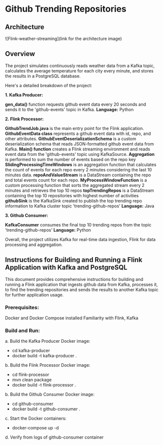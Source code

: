 # Github Trending Repositories

## Architecture

![Flink-weather-streaming](link for the architecture image)

## Overview

The project simulates continuously reads weather data from a Kafka topic, calculates the average temperature for each city every minute, and stores the results in a PostgreSQL database.

Here's a detailed breakdown of the project:

**1. Kafka Producer:**

**gen_data()** function requests github event data every 20 seconds and sends it to the 'github-events' topic in Kafka.
**Language:** Python

**2. Flink Processor:**

**GithubTrendJob.java** is the main entry point for the Flink application.
**GithubEventData class** represents a github event data with id, repo, and other attributes.
**GithubEventDeserializationSchema** is a custom deserialization schema that reads JSON-formatted github event data from Kafka.
**Main() function** creates a Flink streaming environment and reads event data from the 'github-events' topic using KafkaSource.
**Aggregation** is performed to sum the number of events based on the repo key
**SlidingProcessingTimeWindows** is an aggregation function that calculates the count of events for each repo every 2 minutes considering the last 10 minutes data.
**repoAndValueStream** is a DataStream containing the repo and total events count for each repo.
**MyProcessWindowFunction** is a custom processing function that sorts the aggregated stream every 2 minutes and retrieves the top 10 repos
**topTrendingRepos** is a DataStream containing the top 10 repositories with highest number of activities
**githubSink** is the KafkaSink created to publish the top trending repo information to Kafka cluster topic 'trending-github-repos'
**Language:** Java

**3. Github Consumer:**

**KafkaConsumer** consumes the final top 10 trending repos from the topic 'trending-github-repos' 
**Language:** Python

Overall, the project utilizes Kafka for real-time data ingestion, Flink for data processing and aggregation.

## Instructions for Building and Running a Flink Application with Kafka and PostgreSQL

This document provides comprehensive instructions for building and running a Flink application that ingests github data from Kafka, processes it, to find the trending repositories and sends the results to another Kafka topic for further application usage.

### Prerequisites:

Docker and Docker Compose installed
Familiarity with Flink, Kafka

### Build and Run:

a. Build the Kafka Producer Docker image:
* cd kafka-producer 
* docker build -t kafka-producer .

b. Build the Flink Processor Docker image:
* cd flink-processor
* mvn clean package
* docker build -t flink-processor .

b. Build the Github Consumer Docker image:
* cd github-consumer
* docker build -t github-consumer .

c. Start the Docker containers:
* docker-compose up -d

d. Verify from logs of github-consumer container
